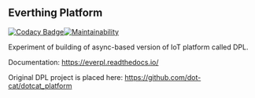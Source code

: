 ## Everthing Platform

[![Codacy Badge](https://api.codacy.com/project/badge/Grade/cf5afdaec4c44d80817be49a24003e33)](https://www.codacy.com/app/s-kostyuk/everpl?utm_source=github.com&amp;utm_medium=referral&amp;utm_content=s-kostyuk/everpl&amp;utm_campaign=Badge_Grade)[![Maintainability](https://api.codeclimate.com/v1/badges/11e040f065371ebcc7fa/maintainability)](https://codeclimate.com/github/s-kostyuk/everpl/maintainability)

Experiment of building of async-based version of IoT platform called DPL.

Documentation: https://everpl.readthedocs.io/

Original DPL project is placed here: https://github.com/dot-cat/dotcat_platform


